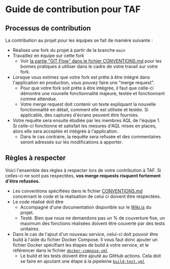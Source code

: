# Guide de contribution pour TAF

## Processus de contribution

La contribution au projet pour les équipes se fait de manière suivante :
 - Réalisez une fork du projet à partir de la branche `main`
 - Travaillez en équipe sur cette fork
   - Voir [la partie "GIT Flow" dans le fichier CONVENTIONS.md](./documentation/CONVENTIONS.md#git-flow) pour les bonnes pratiques à utiliser dans le cadre de votre travail sur votre fork.
 - Lorsque vous estimez que votre fork est prête à être intégré dans l'application en production, vous pouvez faire une "merge request".
   - Pour que votre fork soit prête à être intégrée, il faut que celle-ci démontre une nouvelle fonctionnalité majeure, testée et fonctionnant comme attendue.
   - Votre merge request doit contenir un texte expliquant la nouvelle fonctionnalité en détail, comment elle est utilisée et testée. Si applicable, des captures d'écrans peuvent être fournies.
 - Votre requête sera ensuite étudiée par les membres AQL de l'équipe 1. Si celle-ci fonctionne et satisfait les mesures d'AQL mises en places, alors elle sera acceptée et intégrée à l'application.
   - Dans le cas contraire, la requête sera refusée et des commentaires seront adressés sur les modifications à apporter.

## Règles à respecter

Voici l'ensemble des règles à respecter lors de votre contribution à TAF. Si celles-ci ne sont pas respectées, **vos merge requests risquent fortement d'être refusées.**

- Les conventions spécifiées dans le fichier [CONVENTIONS.md](./documentation/CONVENTIONS.md) concernant le code et la réalisation de celui ci doivent être respectées.
- Le code réalisé doit être
  - Accompagné d'une documentation disponible sur le [Wiki.js](https://js.wiki/) du projet.
  - Testé. Bien que nous ne demandons pas un % de couverture fixe, un maximum des fonctions réalisées doivent être couverte par des tests unitaires.
- Dans le cas de l'ajout d'un nouveau service, celui-ci doit pouvoir être build à l'aide du fichier Docker Compose. Il vous faut donc ajouter un fichier Docker spécifiant les étapes de build à votre service, et le référencer dans le fichier [`docker-compose.yml`](./docker-compose.yml)
  - Le build et les tests doivent être ajouté au GitHub actions. Cela doit se faire en ajoutant une étape à la pipeleine [`build-test.yml`](./.github/workflows/build-test.yml)